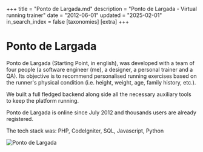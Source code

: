+++
title = "Ponto de Largada.md"
description = "Ponto de Largada - Virtual running trainer"
date = "2012-06-01"
updated = "2025-02-01"
in_search_index = false
[taxonomies]
[extra]
+++

# Ponto de Largada

Ponto de Largada (Starting Point, in english), was developed with a team of four people (a software engineer (me), a designer, a personal trainer and a QA). Its objective is to recommend personalised running exercises based on the runner's physical condition (i.e. height, weight, age, family history, etc.).

We built a full fledged backend along side all the necessary auxiliary tools to keep the platform running.

Ponto de Largada is online since July 2012 and thousands users are already registered.

The tech stack was: PHP, CodeIgniter, SQL, Javascript, Python

![Ponto de Largada](project-pontolargada.png "Ponto de Largada - User Interface")